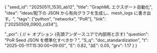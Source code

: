 {
  "seed_id": "20250511_1530_ab12",
  "title":   "GraphML エクスポート自動化",
  "idea":    "ideas/配下の JSON から有向グラフを生成し、mesh_logs に書き出す。",
  "tags":    ["python", "networkx", "PoR"],
  "link":    ["20250509_0900_cd34"],

  "_por": {                     // ← オプション (先頭アンダースコアで内部用と示す)
    "question": "PoR Seed JSON を標準化すべきか？",
    "S_q": "doc_standardization",
    "t": "2025-05-11T15:30:00+09:00",
    "E": 0.82,
    "ΔE": 0.05,
    "grv": 1.17
  }
}